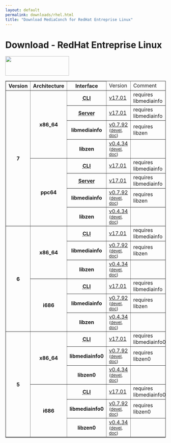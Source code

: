 ```yaml
---
layout: default
permalink: downloads/rhel.html
title: "Download MediaConch for RedHat Entreprise Linux"
---
```


# Download - RedHat Entreprise Linux

<img src="/MediaConch/images/RedHat.png" width="200" height="61"><br />

<table border="1">
<thead>
<tr class="table-header">
    <th>Version</th>
    <th>Architecture</th>
    <th>Interface</th>
    <td>Version</td>
    <td>Comment</td>
</tr>
</thead>
<tbody>

<tr>
    <th rowspan="8" id="7">7</th>
    <th rowspan="4" id="7.x86_64">x86_64</th>
    <th><abbr title="Command Line Interface">CLI</abbr></th>
    <td><a href="//mediaarea.net/download/binary/mediaconch/17.01/mediaconch-17.01.x86_64.RHEL_7.rpm">v17.01</a></td>
    <td>requires libmediainfo</td>
</tr>
<tr>
    <th><abbr title="Server">Server</abbr></th>
    <td><a href="//mediaarea.net/download/binary/mediaconch-server/17.01/mediaconch-server-17.01.x86_64.RHEL_7.rpm">v17.01</a></td>
    <td>requires libmediainfo</td>
</tr>
<tr>
    <th>libmediainfo</th>
    <td><a href="//mediaarea.net/download/binary/libmediainfo0/0.7.92/libmediainfo-0.7.92.x86_64.RHEL_7.rpm">v0.7.92</a> <small>(<a href="//mediaarea.net/download/binary/libmediainfo0/0.7.92/libmediainfo-devel-0.7.92.x86_64.RHEL_7.rpm">devel</a>, <a href="//mediaarea.net/download/binary/libmediainfo0/0.7.92/libmediainfo-doc-0.7.92.x86_64.RHEL_7.rpm">doc</a>)</small></td>
    <td>requires libzen</td>
</tr>
<tr>
    <th>libzen</th>
    <td><a href="//mediaarea.net/download/binary/libzen0/0.4.34/libzen-0.4.34.x86_64.RHEL_7.rpm">v0.4.34</a> <small>(<a href="//mediaarea.net/download/binary/libzen0/0.4.34/libzen-devel-0.4.34.x86_64.RHEL_7.rpm">devel</a>, <a href="//mediaarea.net/download/binary/libzen0/0.4.34/libzen-doc-0.4.34.x86_64.RHEL_7.rpm">doc</a>)</small></td>
    <td>&nbsp;</td>
</tr>
<tr>
    <th rowspan="4" id="7.ppc64">ppc64</th>
    <th><abbr title="Command Line Interface">CLI</abbr></th>
    <td><a href="//mediaarea.net/download/binary/mediaconch/17.01/mediaconch-17.01.ppc64.RHEL_7.rpm">v17.01</a></td>
    <td>requires libmediainfo</td>
</tr>
<tr>
    <th><abbr title="Server">Server</abbr></th>
    <td><a href="//mediaarea.net/download/binary/mediaconch-server/17.01/mediaconch-server-17.01.ppc64.RHEL_7.rpm">v17.01</a></td>
    <td>requires libmediainfo</td>
</tr>
<tr>
    <th>libmediainfo</th>
    <td><a href="//mediaarea.net/download/binary/libmediainfo0/0.7.92/libmediainfo-0.7.92.ppc64.RHEL_7.rpm">v0.7.92</a> <small>(<a href="//mediaarea.net/download/binary/libmediainfo0/0.7.92/libmediainfo-devel-0.7.92.ppc64.RHEL_7.rpm">devel</a>, <a href="//mediaarea.net/download/binary/libmediainfo0/0.7.92/libmediainfo-doc-0.7.92.ppc64.RHEL_7.rpm">doc</a>)</small></td>
    <td>requires libzen</td>
</tr>
<tr>
    <th>libzen</th>
    <td><a href="//mediaarea.net/download/binary/libzen0/0.4.34/libzen-0.4.34.ppc64.RHEL_7.rpm">v0.4.34</a> <small>(<a href="//mediaarea.net/download/binary/libzen0/0.4.34/libzen-devel-0.4.34.ppc64.RHEL_7.rpm">devel</a>, <a href="//mediaarea.net/download/binary/libzen0/0.4.34/libzen-doc-0.4.34.ppc64.RHEL_7.rpm">doc</a>)</small></td>
    <td>&nbsp;</td>
</tr>
<tr>
    <th rowspan="6" id="6">6</th>
    <th rowspan="3" id="6.x86_64">x86_64</th>
    <th><abbr title="Command Line Interface">CLI</abbr></th>
    <td><a href="//mediaarea.net/download/binary/mediaconch/17.01/mediaconch-17.01.x86_64.RHEL_6.rpm">v17.01</a></td>
    <td>requires libmediainfo</td>
</tr>
<tr>
    <th>libmediainfo</th>
    <td><a href="//mediaarea.net/download/binary/libmediainfo0/0.7.92/libmediainfo-0.7.92.x86_64.RHEL_6.rpm">v0.7.92</a> <small>(<a href="//mediaarea.net/download/binary/libmediainfo0/0.7.92/libmediainfo-devel-0.7.92.x86_64.RHEL_6.rpm">devel</a>, <a href="//mediaarea.net/download/binary/libmediainfo0/0.7.92/libmediainfo-doc-0.7.92.x86_64.RHEL_6.rpm">doc</a>)</small></td>
    <td>requires libzen</td>
</tr>
<tr>
    <th>libzen</th>
    <td><a href="//mediaarea.net/download/binary/libzen0/0.4.34/libzen-0.4.34.x86_64.RHEL_6.rpm">v0.4.34</a> <small>(<a href="//mediaarea.net/download/binary/libzen0/0.4.34/libzen-devel-0.4.34.x86_64.RHEL_6.rpm">devel</a>, <a href="//mediaarea.net/download/binary/libzen0/0.4.34/libzen-doc-0.4.34.x86_64.RHEL_6.rpm">doc</a>)</small></td>
    <td>&nbsp;</td>
</tr>
<tr>
    <th rowspan="3" id="6.i686">i686</th>
    <th><abbr title="Command Line Interface">CLI</abbr></th>
    <td><a href="//mediaarea.net/download/binary/mediaconch/17.01/mediaconch-17.01.i686.RHEL_6.rpm">v17.01</a></td>
    <td>requires libmediainfo</td>
</tr>
<tr>
    <th>libmediainfo</th>
    <td><a href="//mediaarea.net/download/binary/libmediainfo0/0.7.92/libmediainfo-0.7.92.i686.RHEL_6.rpm">v0.7.92</a> <small>(<a href="//mediaarea.net/download/binary/libmediainfo0/0.7.92/libmediainfo-devel-0.7.92.i686.RHEL_6.rpm">devel</a>, <a href="//mediaarea.net/download/binary/libmediainfo0/0.7.92/libmediainfo-doc-0.7.92.i686.RHEL_6.rpm">doc</a>)</small></td>
    <td>requires libzen</td>
</tr>
<tr>
    <th>libzen</th>
    <td><a href="//mediaarea.net/download/binary/libzen0/0.4.34/libzen-0.4.34.i686.RHEL_6.rpm">v0.4.34</a> <small>(<a href="//mediaarea.net/download/binary/libzen0/0.4.34/libzen-devel-0.4.34.i686.RHEL_6.rpm">devel</a>, <a href="//mediaarea.net/download/binary/libzen0/0.4.34/libzen-doc-0.4.34.i686.RHEL_6.rpm">doc</a>)</small></td>
    <td>&nbsp;</td>
</tr>
<tr>
    <th rowspan="6" id="5">5</th>
    <th rowspan="3" id="5.x86_64">x86_64</th>
    <th><abbr title="Command Line Interface">CLI</abbr></th>
    <td><a href="//mediaarea.net/download/binary/mediaconch/17.01/mediaconch-17.01.x86_64.RHEL_5.rpm">v17.01</a></td>
    <td>requires libmediainfo0</td>
</tr>
<tr>
    <th>libmediainfo0</th>
    <td><a href="//mediaarea.net/download/binary/libmediainfo0/0.7.92/libmediainfo0-0.7.92.x86_64.RHEL_5.rpm">v0.7.92</a> <small>(<a href="//mediaarea.net/download/binary/libmediainfo0/0.7.92/libmediainfo-devel-0.7.92.x86_64.RHEL_5.rpm">devel</a>, <a href="//mediaarea.net/download/binary/libmediainfo0/0.7.92/libmediainfo-doc-0.7.92.x86_64.RHEL_5.rpm">doc</a>)</small></td>
    <td>requires libzen0</td>
</tr>
<tr>
    <th>libzen0</th>
    <td><a href="//mediaarea.net/download/binary/libzen0/0.4.34/libzen0-0.4.34.x86_64.RHEL_5.rpm">v0.4.34</a> <small>(<a href="//mediaarea.net/download/binary/libzen0/0.4.34/libzen-devel-0.4.34.x86_64.RHEL_5.rpm">devel</a>, <a href="//mediaarea.net/download/binary/libzen0/0.4.34/libzen-doc-0.4.34.x86_64.RHEL_5.rpm">doc</a>)</small></td>
    <td>&nbsp;</td>
</tr>
<tr>
    <th rowspan="3" id="5.i686">i686</th>
    <th><abbr title="Command Line Interface">CLI</abbr></th>
    <td><a href="//mediaarea.net/download/binary/mediaconch/17.01/mediaconch-17.01.i686.RHEL_5.rpm">v17.01</a></td>
    <td>requires libmediainfo0</td>
</tr>
<tr>
    <th>libmediainfo0</th>
    <td><a href="//mediaarea.net/download/binary/libmediainfo0/0.7.92/libmediainfo0-0.7.92.i686.RHEL_5.rpm">v0.7.92</a> <small>(<a href="//mediaarea.net/download/binary/libmediainfo0/0.7.92/libmediainfo-devel-0.7.92.i686.RHEL_5.rpm">devel</a>, <a href="//mediaarea.net/download/binary/libmediainfo0/0.7.92/libmediainfo-doc-0.7.92.i686.RHEL_5.rpm">doc</a>)</small></td>
    <td>requires libzen0</td>
</tr>
<tr>
    <th>libzen0</th>
    <td><a href="//mediaarea.net/download/binary/libzen0/0.4.34/libzen0-0.4.34.i686.RHEL_5.rpm">v0.4.34</a> <small>(<a href="//mediaarea.net/download/binary/libzen0/0.4.34/libzen-devel-0.4.34.i686.RHEL_5.rpm">devel</a>, <a href="//mediaarea.net/download/binary/libzen0/0.4.34/libzen-doc-0.4.34.i686.RHEL_5.rpm">doc</a>)</small></td>
    <td>&nbsp;</td>
</tr>
</tbody>
</table>
